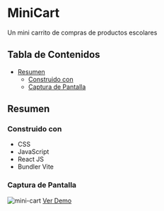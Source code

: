 # MiniCart
Un mini carrito de compras de productos escolares
## Tabla de Contenidos
- [Resumen](#resumen)
  - [Construido con](#construido-con)
  - [Captura de Pantalla](#captura-de-pantalla)
## Resumen
### Construido con
- CSS
- JavaScript
- React JS
- Bundler Vite
### Captura de Pantalla
![mini-cart](https://user-images.githubusercontent.com/26915529/211818591-142aab0d-b331-4907-8608-f50124f16873.JPG)
[Ver Demo](https://hernan11.github.io/mini-cart/)

